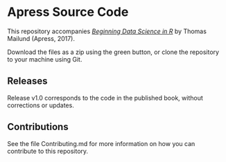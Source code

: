 # Apress Source Code

This repository accompanies [*Beginning Data Science in R*](http://www.apress.com/9781484226704) by Thomas Mailund (Apress, 2017).

[comment]: #cover


Download the files as a zip using the green button, or clone the repository to your machine using Git.

## Releases

Release v1.0 corresponds to the code in the published book, without corrections or updates.

## Contributions

See the file Contributing.md for more information on how you can contribute to this repository.
